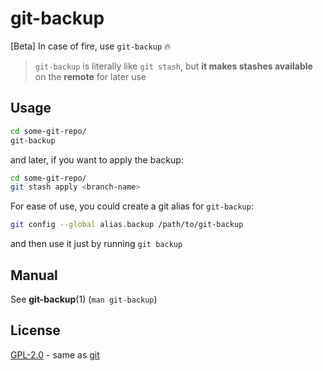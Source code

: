 # git-backup

[Beta] In case of fire, use `git-backup` 🔥

> `git-backup` is literally like `git stash`, but **it makes stashes available** on the **remote** for later use

## Usage

```sh
cd some-git-repo/
git-backup
```

and later, if you want to apply the backup:

```sh
cd some-git-repo/
git stash apply <branch-name>
```

For ease of use, you could create a git alias for `git-backup`:

```sh
git config --global alias.backup /path/to/git-backup
```

and then use it just by running `git backup`

## Manual

See **git-backup**(1) (`man git-backup`)

## License

[GPL-2.0](./LICENSE) - same as [git](https://github.com/git/git/blob/master/COPYING)
